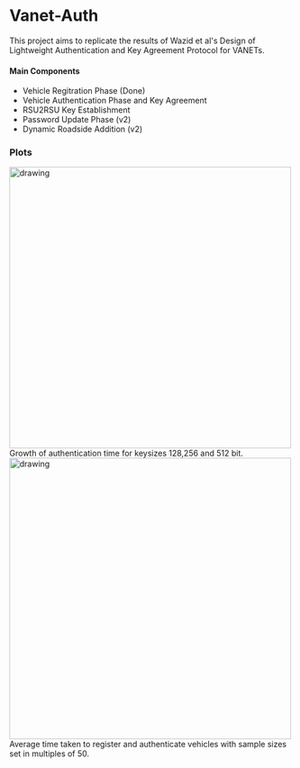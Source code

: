 # Vanet-Auth

This project aims to replicate the results of Wazid et al's Design of Lightweight Authentication and Key Agreement Protocol for VANETs.

#### Main Components
- Vehicle Regitration Phase (Done)
- Vehicle Authentication Phase and Key Agreement
- RSU2RSU Key Establishment
- Password Update Phase (v2)
- Dynamic Roadside Addition (v2)

### Plots
<img src="https://raw.githubusercontent.com/shreyasnbhat/VANet-Auth/master/plots/160vs256vs512.png" alt="drawing" width="500px"/>
Growth of authentication time for keysizes 128,256 and 512 bit.

<img src="https://raw.githubusercontent.com/shreyasnbhat/VANet-Auth/master/plots/auth_160vs256vs512_sim_20_avg_50.png" alt="drawing" width="500px"/>
Average time taken to register and authenticate vehicles with sample sizes set in multiples of 50.
